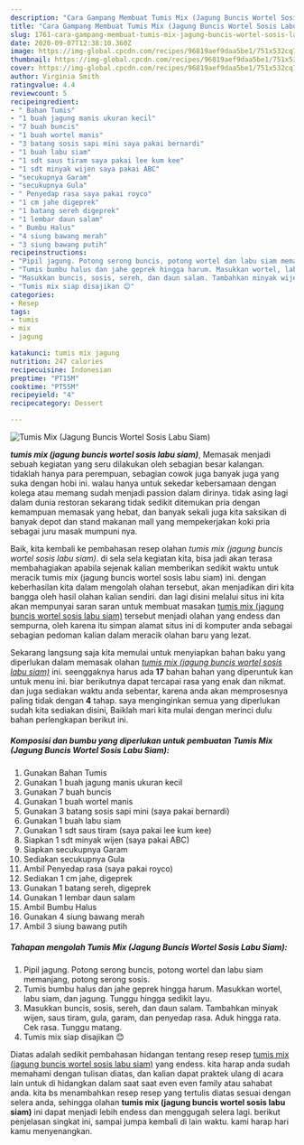 ```yaml
---
description: "Cara Gampang Membuat Tumis Mix (Jagung Buncis Wortel Sosis Labu Siam) yang Bisa Manjain Lidah"
title: "Cara Gampang Membuat Tumis Mix (Jagung Buncis Wortel Sosis Labu Siam) yang Bisa Manjain Lidah"
slug: 1761-cara-gampang-membuat-tumis-mix-jagung-buncis-wortel-sosis-labu-siam-yang-bisa-manjain-lidah
date: 2020-09-07T12:38:10.360Z
image: https://img-global.cpcdn.com/recipes/96819aef9daa5be1/751x532cq70/tumis-mix-jagung-buncis-wortel-sosis-labu-siam-foto-resep-utama.jpg
thumbnail: https://img-global.cpcdn.com/recipes/96819aef9daa5be1/751x532cq70/tumis-mix-jagung-buncis-wortel-sosis-labu-siam-foto-resep-utama.jpg
cover: https://img-global.cpcdn.com/recipes/96819aef9daa5be1/751x532cq70/tumis-mix-jagung-buncis-wortel-sosis-labu-siam-foto-resep-utama.jpg
author: Virginia Smith
ratingvalue: 4.4
reviewcount: 5
recipeingredient:
- " Bahan Tumis"
- "1 buah jagung manis ukuran kecil"
- "7 buah buncis"
- "1 buah wortel manis"
- "3 batang sosis sapi mini saya pakai bernardi"
- "1 buah labu siam"
- "1 sdt saus tiram saya pakai lee kum kee"
- "1 sdt minyak wijen saya pakai ABC"
- "secukupnya Garam"
- "secukupnya Gula"
- " Penyedap rasa saya pakai royco"
- "1 cm jahe digeprek"
- "1 batang sereh digeprek"
- "1 lembar daun salam"
- " Bumbu Halus"
- "4 siung bawang merah"
- "3 siung bawang putih"
recipeinstructions:
- "Pipil jagung. Potong serong buncis, potong wortel dan labu siam memanjang, potong serong sosis."
- "Tumis bumbu halus dan jahe geprek hingga harum. Masukkan wortel, labu siam, dan jagung. Tunggu hingga sedikit layu."
- "Masukkan buncis, sosis, sereh, dan daun salam. Tambahkan minyak wijen, saus tiram, gula, garam, dan penyedap rasa. Aduk hingga rata. Cek rasa. Tunggu matang."
- "Tumis mix siap disajikan 😊"
categories:
- Resep
tags:
- tumis
- mix
- jagung

katakunci: tumis mix jagung 
nutrition: 247 calories
recipecuisine: Indonesian
preptime: "PT15M"
cooktime: "PT55M"
recipeyield: "4"
recipecategory: Dessert

---
```



![Tumis Mix (Jagung Buncis Wortel Sosis Labu Siam)](https://img-global.cpcdn.com/recipes/96819aef9daa5be1/751x532cq70/tumis-mix-jagung-buncis-wortel-sosis-labu-siam-foto-resep-utama.jpg)

<b><i>tumis mix (jagung buncis wortel sosis labu siam)</i></b>, Memasak menjadi sebuah kegiatan yang seru dilakukan oleh sebagian besar kalangan. tidaklah hanya para perempuan, sebagian cowok juga banyak juga yang suka dengan hobi ini. walau hanya untuk sekedar kebersamaan dengan kolega atau memang sudah menjadi passion dalam dirinya. tidak asing lagi dalam dunia restoran sekarang tidak sedikit ditemukan pria dengan kemampuan memasak yang hebat, dan banyak sekali juga kita saksikan di banyak depot dan stand makanan mall yang mempekerjakan koki pria sebagai juru masak mumpuni nya.

Baik, kita kembali ke pembahasan resep olahan <i>tumis mix (jagung buncis wortel sosis labu siam)</i>. di sela sela kegiatan kita, bisa jadi akan terasa membahagiakan apabila sejenak kalian memberikan sedikit waktu untuk meracik tumis mix (jagung buncis wortel sosis labu siam) ini. dengan keberhasilan kita dalam mengolah olahan tersebut, akan menjadikan diri kita bangga oleh hasil olahan kalian sendiri. dan lagi disini melalui situs ini kita akan mempunyai saran saran untuk membuat masakan <u>tumis mix (jagung buncis wortel sosis labu siam)</u> tersebut menjadi olahan yang endess dan sempurna, oleh karena itu simpan alamat situs ini di komputer anda sebagai sebagian pedoman kalian dalam meracik olahan baru yang lezat.




Sekarang langsung saja kita memulai untuk menyiapkan bahan baku yang diperlukan dalam memasak olahan <u><i>tumis mix (jagung buncis wortel sosis labu siam)</i></u> ini. seenggaknya harus ada <b>17</b> bahan bahan yang diperuntuk kan untuk menu ini. biar berikutnya dapat tercapai rasa yang enak dan nikmat. dan juga sediakan waktu anda sebentar, karena anda akan memprosesnya paling tidak dengan <b>4</b> tahap. saya menginginkan semua yang diperlukan sudah kita sediakan disini, Baiklah mari kita mulai dengan merinci dulu bahan perlengkapan berikut ini.

<!--inarticleads1-->

##### Komposisi dan bumbu yang diperlukan untuk pembuatan Tumis Mix (Jagung Buncis Wortel Sosis Labu Siam):

1. Gunakan  Bahan Tumis
1. Gunakan 1 buah jagung manis ukuran kecil
1. Gunakan 7 buah buncis
1. Gunakan 1 buah wortel manis
1. Gunakan 3 batang sosis sapi mini (saya pakai bernardi)
1. Gunakan 1 buah labu siam
1. Gunakan 1 sdt saus tiram (saya pakai lee kum kee)
1. Siapkan 1 sdt minyak wijen (saya pakai ABC)
1. Siapkan secukupnya Garam
1. Sediakan secukupnya Gula
1. Ambil  Penyedap rasa (saya pakai royco)
1. Sediakan 1 cm jahe, digeprek
1. Gunakan 1 batang sereh, digeprek
1. Gunakan 1 lembar daun salam
1. Ambil  Bumbu Halus
1. Gunakan 4 siung bawang merah
1. Ambil 3 siung bawang putih




<!--inarticleads2-->

##### Tahapan mengolah Tumis Mix (Jagung Buncis Wortel Sosis Labu Siam):

1. Pipil jagung. Potong serong buncis, potong wortel dan labu siam memanjang, potong serong sosis.
1. Tumis bumbu halus dan jahe geprek hingga harum. Masukkan wortel, labu siam, dan jagung. Tunggu hingga sedikit layu.
1. Masukkan buncis, sosis, sereh, dan daun salam. Tambahkan minyak wijen, saus tiram, gula, garam, dan penyedap rasa. Aduk hingga rata. Cek rasa. Tunggu matang.
1. Tumis mix siap disajikan 😊




Diatas adalah sedikit pembahasan hidangan tentang resep resep <u>tumis mix (jagung buncis wortel sosis labu siam)</u> yang endess. kita harap anda sudah memahami dengan tulisan diatas, dan kalian dapat praktek ulang di acara lain untuk di hidangkan dalam saat saat even even family atau sahabat anda. kita bs menambahkan resep resep yang tertulis diatas sesuai dengan selera anda, sehingga olahan <b>tumis mix (jagung buncis wortel sosis labu siam)</b> ini dapat menjadi lebih endess dan menggugah selera lagi. berikut penjelasan singkat ini, sampai jumpa kembali di lain waktu. kami harap hari kamu menyenangkan.
